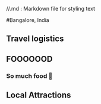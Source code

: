 //.md : Markdown file for styling text

#Bangalore, India

## Travel logistics

## FOOOOOOD
### So much food :beer:

## Local Attractions
